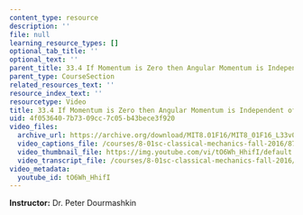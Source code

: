```yaml
---
content_type: resource
description: ''
file: null
learning_resource_types: []
optional_tab_title: ''
optional_text: ''
parent_title: 33.4 If Momentum is Zero then Angular Momentum is Independent of Origin
parent_type: CourseSection
related_resources_text: ''
resource_index_text: ''
resourcetype: Video
title: 33.4 If Momentum is Zero then Angular Momentum is Independent of Origin
uid: 4f053640-7b73-09cc-7c05-b43bece3f920
video_files:
  archive_url: https://archive.org/download/MIT8.01F16/MIT8_01F16_L33v04_360p.mp4
  video_captions_file: /courses/8-01sc-classical-mechanics-fall-2016/87489fb7c1705794a5eb3ea0203cc33d_tO6Wh_HhifI.vtt
  video_thumbnail_file: https://img.youtube.com/vi/tO6Wh_HhifI/default.jpg
  video_transcript_file: /courses/8-01sc-classical-mechanics-fall-2016/eb7ca16c90f0a32c99fc02461bec9df0_tO6Wh_HhifI.pdf
video_metadata:
  youtube_id: tO6Wh_HhifI
---
```


**Instructor:** Dr. Peter Dourmashkin